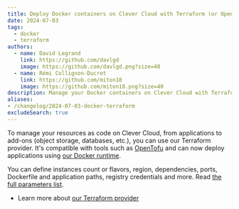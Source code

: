 ```yaml
---
title: Deploy Docker containers on Clever Cloud with Terraform (or OpenTofu)
date: 2024-07-03
tags:
  - docker
  - terraform
authors:
  - name: David Legrand
    link: https://github.com/davlgd
    image: https://github.com/davlgd.png?size=40
  - name: Rémi Collignon-Ducret
    link: https://github.com/miton18
    image: https://github.com/miton18.png?size=40
description: Manage your Docker containers on Clever Cloud with Terraform or compatible tools such as OpenTofu
aliases:
- /changelog/2024-07-03-docker-terraform
excludeSearch: true
---
```


To manage your resources as code on Clever Cloud, from applications to add-ons (object storage, databases, etc.), you can use our Terraform provider. It's compatible with tools such as [OpenTofu](https://opentofu.org/) and can now deploy applications using [our Docker runtime](/doc/applications/docker/).

You can define instances count or flavors, region, dependencies, ports, Dockerfile and application paths, registry credentials and more. Read [the full parameters list](https://registry.terraform.io/providers/CleverCloud/clevercloud/latest/docs/resources/docker).

* Learn more about [our Terraform provider](https://registry.terraform.io/providers/CleverCloud/clevercloud/latest/docs)
